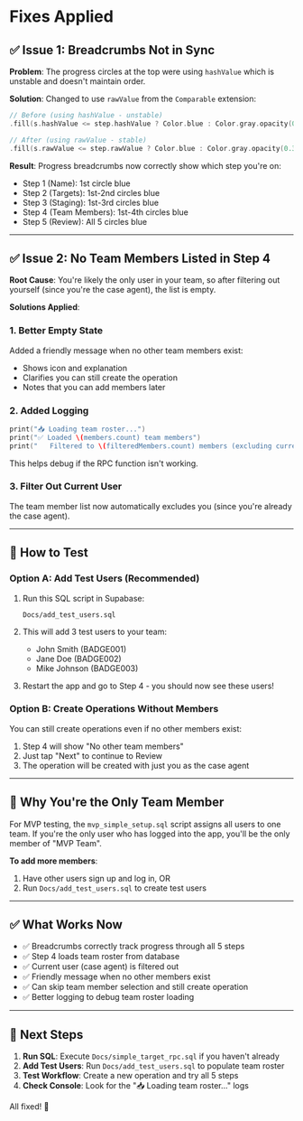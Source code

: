 # Fixes Applied

## ✅ Issue 1: Breadcrumbs Not in Sync

**Problem**: The progress circles at the top were using `hashValue` which is unstable and doesn't maintain order.

**Solution**: Changed to use `rawValue` from the `Comparable` extension:

```swift
// Before (using hashValue - unstable)
.fill(s.hashValue <= step.hashValue ? Color.blue : Color.gray.opacity(0.3))

// After (using rawValue - stable)
.fill(s.rawValue <= step.rawValue ? Color.blue : Color.gray.opacity(0.3))
```

**Result**: Progress breadcrumbs now correctly show which step you're on:
- Step 1 (Name): 1st circle blue
- Step 2 (Targets): 1st-2nd circles blue
- Step 3 (Staging): 1st-3rd circles blue
- Step 4 (Team Members): 1st-4th circles blue
- Step 5 (Review): All 5 circles blue

---

## ✅ Issue 2: No Team Members Listed in Step 4

**Root Cause**: You're likely the only user in your team, so after filtering out yourself (since you're the case agent), the list is empty.

**Solutions Applied**:

### 1. Better Empty State
Added a friendly message when no other team members exist:
- Shows icon and explanation
- Clarifies you can still create the operation
- Notes that you can add members later

### 2. Added Logging
```swift
print("📥 Loading team roster...")
print("✅ Loaded \(members.count) team members")
print("   Filtered to \(filteredMembers.count) members (excluding current user)")
```

This helps debug if the RPC function isn't working.

### 3. Filter Out Current User
The team member list now automatically excludes you (since you're already the case agent).

---

## 🧪 How to Test

### Option A: Add Test Users (Recommended)

1. Run this SQL script in Supabase:
   ```
   Docs/add_test_users.sql
   ```

2. This will add 3 test users to your team:
   - John Smith (BADGE001)
   - Jane Doe (BADGE002)
   - Mike Johnson (BADGE003)

3. Restart the app and go to Step 4 - you should now see these users!

### Option B: Create Operations Without Members

You can still create operations even if no other members exist:
1. Step 4 will show "No other team members"
2. Just tap "Next" to continue to Review
3. The operation will be created with just you as the case agent

---

## 📝 Why You're the Only Team Member

For MVP testing, the `mvp_simple_setup.sql` script assigns all users to one team. If you're the only user who has logged into the app, you'll be the only member of "MVP Team".

**To add more members**:
1. Have other users sign up and log in, OR
2. Run `Docs/add_test_users.sql` to create test users

---

## ✅ What Works Now

- ✅ Breadcrumbs correctly track progress through all 5 steps
- ✅ Step 4 loads team roster from database
- ✅ Current user (case agent) is filtered out
- ✅ Friendly message when no other members exist
- ✅ Can skip team member selection and still create operation
- ✅ Better logging to debug team roster loading

---

## 🎯 Next Steps

1. **Run SQL**: Execute `Docs/simple_target_rpc.sql` if you haven't already
2. **Add Test Users**: Run `Docs/add_test_users.sql` to populate team roster
3. **Test Workflow**: Create a new operation and try all 5 steps
4. **Check Console**: Look for the "📥 Loading team roster..." logs

All fixed! 🎉

